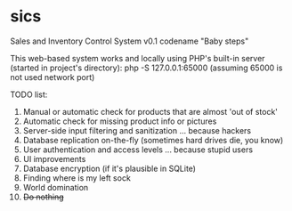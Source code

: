 # sics
Sales and Inventory Control System v0.1 codename "Baby steps"


This web-based system works and locally using PHP's built-in server (started in project's directory):
php -S 127.0.0.1:65000 (assuming 65000 is not used network port)


TODO list:
1. Manual or automatic check for products that are almost 'out of stock'
2. Automatic check for missing product info or pictures
3. Server-side input filtering and sanitization ... because hackers
4. Database replication on-the-fly (sometimes hard drives die, you know)
5. User authentication and access levels ... because stupid users
6. UI improvements
7. Database encryption (if it's plausible in SQLite)
8. Finding where is my left sock
9. World domination
10. ~~Do nothing~~
